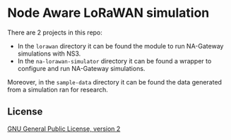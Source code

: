 # Node Aware LoRaWAN simulation

There are 2 projects in this repo:

* In the `lorawan` directory it can be found the module to run NA-Gateway simulations with NS3.
* In the `na-lorawan-simulator` directory it can be found a wrapper to configure and run NA-Gateway simulations.

Moreover, in the `sample-data` directory it can be found the data generated from a simulation ran for research.

## License

[GNU General Public License, version 2](https://www.gnu.org/licenses/old-licenses/gpl-2.0.html)
